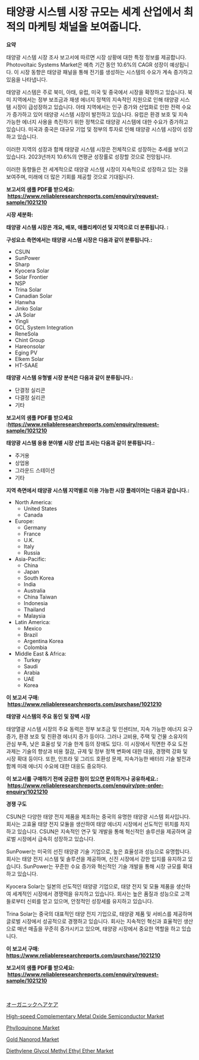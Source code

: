 <p><h1>태양광 시스템 시장 규모는 세계 산업에서 최적의 마케팅 채널을 보여줍니다.</h1></p><p><strong>요약</strong></p>
<p><p>태양광 시스템 시장 조사 보고서에 따르면 시장 상황에 대한 특정 정보를 제공합니다. Photovoltaic Systems Market은 예측 기간 동안 10.6%의 CAGR 성장이 예상됩니다. 이 시장 동향은 태양광 패널을 통해 전기를 생성하는 시스템의 수요가 계속 증가하고 있음을 나타냅니다.</p><p>태양광 시스템은 주로 북미, 아태, 유럽, 미국 및 중국에서 시장을 확장하고 있습니다. 북미 지역에서는 정부 보조금과 재생 에너지 정책의 지속적인 지원으로 인해 태양광 시스템 시장이 급성장하고 있습니다. 아태 지역에서는 인구 증가와 산업화로 인한 전력 수요가 증가하고 있어 태양광 시스템 시장이 발전하고 있습니다. 유럽은 환경 보호 및 지속 가능한 에너지 사용을 촉진하기 위한 정책으로 태양광 시스템에 대한 수요가 증가하고 있습니다. 미국과 중국은 대규모 기업 및 정부의 투자로 인해 태양광 시스템 시장이 성장하고 있습니다.</p><p>이러한 지역의 성장과 함께 태양광 시스템 시장은 전체적으로 성장하는 추세를 보이고 있습니다. 2023년까지 10.6%의 연평균 성장률로 성장할 것으로 전망됩니다.</p><p>이러한 동향들은 전 세계적으로 태양광 시스템 시장이 지속적으로 성장하고 있는 것을 보여주며, 미래에 더 많은 기회를 제공할 것으로 기대됩니다.</p></p>
<p><strong>보고서의 샘플 PDF를 받으세요: &nbsp;<a href="https://www.reliableresearchreports.com/enquiry/request-sample/1021210">https://www.reliableresearchreports.com/enquiry/request-sample/1021210</a></strong></p>
<p><strong>시장 세분화:</strong></p>
<p><strong> 태양광 시스템 시장은 개요, 배포, 애플리케이션 및 지역으로 더 분류됩니다. :</strong></p>
<p><strong>구성요소 측면에서는 태양광 시스템 시장은 다음과 같이 분류됩니다.:</strong></p>
<p><ul><li>CSUN</li><li>SunPower</li><li>Sharp</li><li>Kyocera Solar</li><li>Solar Frontier</li><li>NSP</li><li>Trina Solar</li><li>Canadian Solar</li><li>Hanwha</li><li>Jinko Solar</li><li>JA Solar</li><li>Yingli</li><li>GCL System Integration</li><li>ReneSola</li><li>Chint Group</li><li>Hareonsolar</li><li>Eging PV</li><li>Elkem Solar</li><li>HT-SAAE</li></ul></p>
<p><strong> 태양광 시스템 유형별 시장 분석은 다음과 같이 분류됩니다.:</strong></p>
<p><ul><li>단결정 실리콘</li><li>다결정 실리콘</li><li>기타</li></ul></p>
<p><strong>보고서의 샘플 PDF를 받으세요 :<a href="https://www.reliableresearchreports.com/enquiry/request-sample/1021210">https://www.reliableresearchreports.com/enquiry/request-sample/1021210</a></strong></p>
<p><strong> 태양광 시스템 응용 분야별 시장 산업 조사는 다음과 같이 분류됩니다.:</strong></p>
<p><ul><li>주거용</li><li>상업용</li><li>그라운드 스테이션</li><li>기타</li></ul></p>
<p><strong>지역 측면에서 태양광 시스템 지역별로 이용 가능한 시장 플레이어는 다음과 같습니다.:</strong></p>
<p><ul>
    <li>
        North America:
        <ul>
            <li>United States</li>
            <li>Canada</li>
        </ul>
    </li>
    <li>
        Europe:
        <ul>
            <li>Germany</li>
            <li>France</li>
            <li>U.K.</li>
            <li>Italy</li>
            <li>Russia</li>
        </ul>
    </li>
    <li>
        Asia-Pacific:
        <ul>
            <li>China</li>
            <li>Japan</li>
            <li>South Korea</li>
            <li>India</li>
            <li>Australia</li>
            <li>China Taiwan</li>
            <li>Indonesia</li>
            <li>Thailand</li>
            <li>Malaysia</li>
        </ul>
    </li>
    <li>
        Latin America:
        <ul>
            <li>Mexico</li>
            <li>Brazil</li>
            <li>Argentina Korea</li>
            <li>Colombia</li>
        </ul>
    </li>
    <li>
        Middle East & Africa:
        <ul>
            <li>Turkey</li>
            <li>Saudi</li>
            <li>Arabia</li>
            <li>UAE</li>
            <li>Korea</li>
        </ul>
    </li>
    </ul></p>
<p><strong>이 보고서 구매: &nbsp;<a href="https://www.reliableresearchreports.com/purchase/1021210">https://www.reliableresearchreports.com/purchase/1021210</a></strong></p>
<p><strong>태양광 시스템의 주요 동인 및 장벽 시장</strong></p>
<p><p>태양열광 시스템 시장의 주요 동력은 정부 보조금 및 인센티브, 지속 가능한 에너지 요구 증가, 환경 보호 및 친환경 에너지 증가 등이다. 그러나 고비용, 주택 및 건물 소유자의 관심 부족, 낮은 효율성 및 기술 한계 등의 장애도 있다. 이 시장에서 직면한 주요 도전 과제는 기술의 향상과 비용 절감, 규제 및 정부 정책 변화에 대한 대응, 경쟁력 강화 및 시장 확대 등이다. 또한, 인프라 및 그리드 호환성 문제, 지속가능한 배터리 기술 발전과 함께 미래 에너지 수요에 대한 대응도 중요하다.</p></p>
<p><strong>이 보고서를 구매하기 전에 궁금한 점이 있으면 문의하거나 공유하세요.: &nbsp;<a href="https://www.reliableresearchreports.com/enquiry/pre-order-enquiry/1021210">https://www.reliableresearchreports.com/enquiry/pre-order-enquiry/1021210</a></strong></p>
<p><strong>경쟁 구도</strong></p>
<p><p>CSUN은 다양한 태양 전지 제품을 제조하는 중국의 유명한 태양광 시스템 회사입니다. 회사는 고효율 태양 전지 모듈을 생산하여 태양 에너지 시장에서 선도적인 위치를 차지하고 있습니다. CSUN은 지속적인 연구 및 개발을 통해 혁신적인 솔루션을 제공하며 글로벌 시장에서 급속히 성장하고 있습니다.</p><p>SunPower는 미국의 선진 태양광 기술 기업으로, 높은 효율성과 성능으로 유명합니다. 회사는 태양 전지 시스템 및 솔루션을 제공하며, 신진 시장에서 강한 입지를 유지하고 있습니다. SunPower는 꾸준한 수요 증가와 혁신적인 기술 개발을 통해 시장 규모를 확대하고 있습니다.</p><p>Kyocera Solar는 일본의 선도적인 태양광 기업으로, 태양 전지 및 모듈 제품을 생산하여 세계적인 시장에서 경쟁력을 유지하고 있습니다. 회사는 높은 품질과 성능으로 고객들로부터 신뢰를 얻고 있으며, 안정적인 성장세를 유지하고 있습니다.</p><p>Trina Solar는 중국의 대표적인 태양 전지 기업으로, 태양광 제품 및 서비스를 제공하며 글로벌 시장에서 성공적으로 경쟁하고 있습니다. 회사는 지속적인 혁신과 효율적인 생산으로 매년 매출을 꾸준히 증가시키고 있으며, 태양광 시장에서 중요한 역할을 하고 있습니다.</p></p>
<p><strong>이 보고서 구매: &nbsp; <a href="https://www.reliableresearchreports.com/purchase/1021210">https://www.reliableresearchreports.com/purchase/1021210</a></strong></p>
<p><strong>보고서의 샘플 PDF를 받으세요: &nbsp;<a href="https://www.reliableresearchreports.com/enquiry/request-sample/1021210">https://www.reliableresearchreports.com/enquiry/request-sample/1021210</a></strong><strong></strong></p>
<p>&nbsp;</p>
<p><p><a href="https://github.com/mcbeesbxa270/Market-Research-Report-List-1/blob/main/9254116191286.md">オーガニックヘアケア</a></p><p><a href="https://issuu.com/reportprime-2/docs/high-speed-complementary-metal-oxide-semiconductor">High-speed Complementary Metal Oxide Semiconductor Market</a></p><p><a href="https://github.com/BryceTownsendr/Market-Research-Report-List-3/blob/main/phylloquinone-market.md">Phylloquinone Market</a></p><p><a href="https://view.publitas.com/reportprime-1/gold-nanorod-market-offer-valuable-insights-into-market-size-market-share-market-trends-and-projections-spanning-from-2024-to-2031/">Gold Nanorod Market</a></p><p><a href="https://github.com/mahnoor2003/Market-Research-Report-List-3/blob/main/diethylene-glycol-methyl-ethyl-ether-market.md">Diethylene Glycol Methyl Ethyl Ether Market</a></p></p>